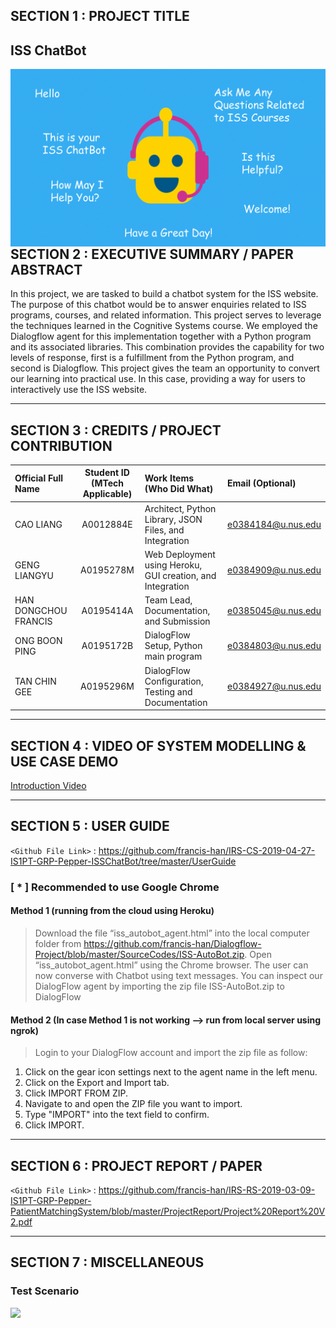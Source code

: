 ## SECTION 1 : PROJECT TITLE
## ISS ChatBot

<img src="Miscellaneous/Banner.gif"
     style="float: left; margin-right: 0px;" />

---
## SECTION 2 : EXECUTIVE SUMMARY / PAPER ABSTRACT
In this project, we are tasked to build a chatbot system for the ISS website. The purpose of this chatbot would be to answer enquiries related to ISS programs, courses, and related information. This project serves to leverage the techniques learned in the Cognitive Systems course.
We employed the Dialogflow agent for this implementation together with a Python program and its associated libraries. This combination provides the capability for two levels of response, first is a fulfillment from the Python program, and second is Dialogflow. 
This project gives the team an opportunity to convert our learning into practical use. In this case, providing a way for users to interactively use the ISS website.



---
## SECTION 3 : CREDITS / PROJECT CONTRIBUTION


| Official Full Name  | Student ID (MTech Applicable)  | Work Items (Who Did What) | Email (Optional) |
| :------------ |:---------------:| :-----| :-----|
| CAO LIANG            | A0012884E | Architect, Python Library, JSON Files, and Integration                   | e0384184@u.nus.edu |
| GENG LIANGYU         | A0195278M | Web Deployment using Heroku, GUI creation, and Integration               | e0384909@u.nus.edu |
| HAN DONGCHOU FRANCIS | A0195414A | Team Lead, Documentation, and Submission                                 | e0385045@u.nus.edu |
| ONG BOON PING        | A0195172B | DialogFlow Setup, Python main program                                    | e0384803@u.nus.edu |
| TAN CHIN GEE         | A0195296M | DialogFlow Configuration, Testing and Documentation                      | e0384927@u.nus.edu |


---
## SECTION 4 : VIDEO OF SYSTEM MODELLING & USE CASE DEMO

[Introduction Video](https://youtu.be/AB6dmJOW6HU)

---
## SECTION 5 : USER GUIDE

`<Github File Link>` : <https://github.com/francis-han/IRS-CS-2019-04-27-IS1PT-GRP-Pepper-ISSChatBot/tree/master/UserGuide>

### [ * ] Recommended to use Google Chrome

#### Method 1 (running from the cloud using Heroku)

> Download the file “iss_autobot_agent.html” into the local computer folder from https://github.com/francis-han/Dialogflow-Project/blob/master/SourceCodes/ISS-AutoBot.zip. Open “iss_autobot_agent.html” using the Chrome browser. The user can now converse with Chatbot using text messages.
You can inspect our DialogFlow agent by importing the zip file ISS-AutoBot.zip to DialogFlow

#### Method 2 (In case Method 1 is not working --> run from local server using ngrok)

>Login to your DialogFlow account and import the zip file as follow:
1.	Click on the gear icon settings next to the agent name in the left menu.
2.	Click on the Export and Import tab.
3.	Click IMPORT FROM ZIP.
4.	Navigate to and open the ZIP file you want to import.
5.	Type "IMPORT" into the text field to confirm.
6.	Click IMPORT.


---
## SECTION 6 : PROJECT REPORT / PAPER

`<Github File Link>` : <https://github.com/francis-han/IRS-RS-2019-03-09-IS1PT-GRP-Pepper-PatientMatchingSystem/blob/master/ProjectReport/Project%20Report%20V2.pdf>


---
## SECTION 7 : MISCELLANEOUS

### Test Scenario

<img src="Miscellaneous/TestResult.gif"
     style="float: left; margin-right: 0px;" />

